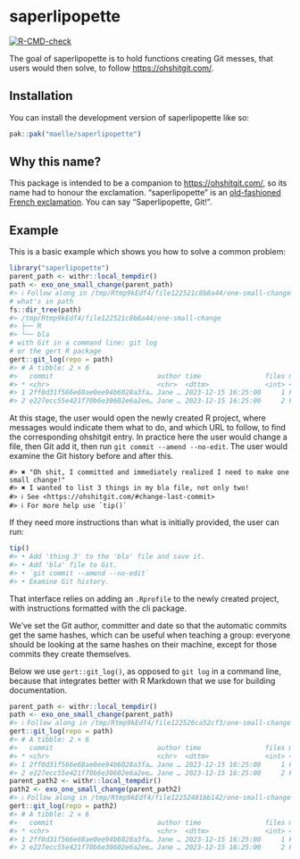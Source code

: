 
<!-- README.md is generated from README.Rmd. Please edit that file -->

# saperlipopette

<!-- badges: start -->

[![R-CMD-check](https://github.com/maelle/saperlipopette/actions/workflows/R-CMD-check.yaml/badge.svg)](https://github.com/maelle/saperlipopette/actions/workflows/R-CMD-check.yaml)
<!-- badges: end -->

The goal of saperlipopette is to hold functions creating Git messes,
that users would then solve, to follow <https://ohshitgit.com/>.

## Installation

You can install the development version of saperlipopette like so:

``` r
pak::pak("maelle/saperlipopette")
```

## Why this name?

This package is intended to be a companion to <https://ohshitgit.com/>,
so its name had to honour the exclamation. “saperlipopette” is an
[old-fashioned French
exclamation](https://en.wiktionary.org/wiki/saperlipopette). You can say
“Saperlipopette, Git!”.

## Example

This is a basic example which shows you how to solve a common problem:

``` r
library("saperlipopette")
parent_path <- withr::local_tempdir()
path <- exo_one_small_change(parent_path)
#> ℹ Follow along in /tmp/Rtmp9kEdf4/file122521c8b8a44/one-small-change!
# what's in path
fs::dir_tree(path)
#> /tmp/Rtmp9kEdf4/file122521c8b8a44/one-small-change
#> ├── R
#> └── bla
# with Git in a command line: git log
# or the gert R package
gert::git_log(repo = path)
#> # A tibble: 2 × 6
#>   commit                          author time                files merge message
#> * <chr>                           <chr>  <dttm>              <int> <lgl> <chr>  
#> 1 2ff0d31f566e68ae0ee94b6028a3fa… Jane … 2023-12-15 16:25:00     1 FALSE "feat:…
#> 2 e227ecc55e421f70b6e30602e6a2ee… Jane … 2023-12-15 16:25:00     2 FALSE "First…
```

At this stage, the user would open the newly created R project, where
messages would indicate them what to do, and which URL to follow, to
find the corresponding ohshitgit entry. In practice here the user would
change a file, then Git add it, then run `git commit --amend --no-edit`.
The user would examine the Git history before and after this.

    #> ✖ "Oh shit, I committed and immediately realized I need to make one small change!"
    #> ✖ I wanted to list 3 things in my bla file, not only two!
    #> ℹ See <https://ohshitgit.com/#change-last-commit>
    #> ℹ For more help use `tip()`

If they need more instructions than what is initially provided, the user
can run:

``` r
tip()
#> • Add 'thing 3' to the 'bla' file and save it.
#> • Add 'bla' file to Git.
#> • `git commit --amend --no-edit`
#> • Examine Git history.
```

That interface relies on adding an `.Rprofile` to the newly created
project, with instructions formatted with the cli package.

We’ve set the Git author, committer and date so that the automatic
commits get the same hashes, which can be useful when teaching a group:
everyone should be looking at the same hashes on their machine, except
for those commits they create themselves.

Below we use `gert::git_log()`, as opposed to `git log` in a command
line, because that integrates better with R Markdown that we use for
building documentation.

``` r
parent_path <- withr::local_tempdir()
path <- exo_one_small_change(parent_path)
#> ℹ Follow along in /tmp/Rtmp9kEdf4/file122526ca52cf3/one-small-change!
gert::git_log(repo = path)
#> # A tibble: 2 × 6
#>   commit                          author time                files merge message
#> * <chr>                           <chr>  <dttm>              <int> <lgl> <chr>  
#> 1 2ff0d31f566e68ae0ee94b6028a3fa… Jane … 2023-12-15 16:25:00     1 FALSE "feat:…
#> 2 e227ecc55e421f70b6e30602e6a2ee… Jane … 2023-12-15 16:25:00     2 FALSE "First…
parent_path2 <- withr::local_tempdir()
path2 <- exo_one_small_change(parent_path2)
#> ℹ Follow along in /tmp/Rtmp9kEdf4/file12252481bb142/one-small-change!
gert::git_log(repo = path2)
#> # A tibble: 2 × 6
#>   commit                          author time                files merge message
#> * <chr>                           <chr>  <dttm>              <int> <lgl> <chr>  
#> 1 2ff0d31f566e68ae0ee94b6028a3fa… Jane … 2023-12-15 16:25:00     1 FALSE "feat:…
#> 2 e227ecc55e421f70b6e30602e6a2ee… Jane … 2023-12-15 16:25:00     2 FALSE "First…
```

